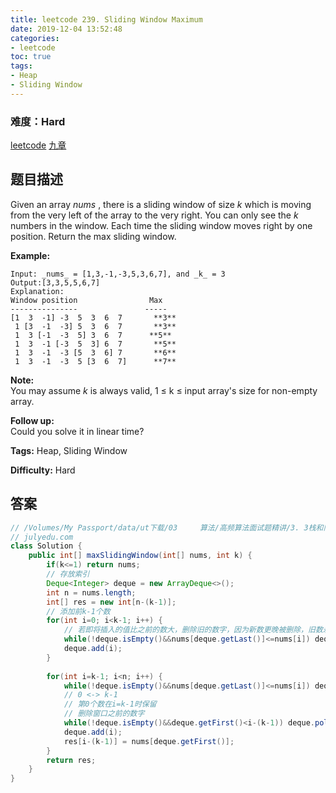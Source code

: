 ```yaml
---
title: leetcode 239. Sliding Window Maximum
date: 2019-12-04 13:52:48
categories:
- leetcode
toc: true
tags:
- Heap
- Sliding Window
---
```

### 难度：Hard

<a href="https://leetcode.com/problems/sliding-window-maximum/">leetcode</a>
<a href="https://www.jiuzhang.com/solution/sliding-window-maximum/">九章</a>
## 题目描述
Given an array _nums_ , there is a sliding window of size _k_ which is moving
from the very left of the array to the very right. You can only see the _k_
numbers in the window. Each time the sliding window moves right by one
position. Return the max sliding window.

**Example:**
        
    Input: _nums_ = [1,3,-1,-3,5,3,6,7], and _k_ = 3
    Output:[3,3,5,5,6,7] 
    Explanation:
    Window position                Max
    ---------------               -----
    [1  3  -1] -3  5  3  6  7       **3**
     1 [3  -1  -3] 5  3  6  7       **3**
     1  3 [-1  -3  5] 3  6  7      **5**
     1  3  -1 [-3  5  3] 6  7       **5**
     1  3  -1  -3 [5  3  6] 7       **6**
     1  3  -1  -3  5 [3  6  7]      **7**
    

**Note:**  
You may assume _k_ is always valid, 1 ≤ k ≤ input array's size for non-empty
array.

**Follow up:**  
Could you solve it in linear time?


**Tags:** Heap, Sliding Window

**Difficulty:** Hard
## 答案
<!--more-->
```java
// /Volumes/My Passport/data/ut下载/03     算法/高频算法面试题精讲/3. 3栈和队列面试题精讲.mp4 例6
// julyedu.com
class Solution {
    public int[] maxSlidingWindow(int[] nums, int k) {
        if(k<=1) return nums;
        // 存放索引
        Deque<Integer> deque = new ArrayDeque<>();
        int n = nums.length;
        int[] res = new int[n-(k-1)];
        // 添加前k-1个数
        for(int i=0; i<k-1; i++) {
            // 若即将插入的值比之前的数大，删除旧的数字，因为新数更晚被删除，旧数永远不会被选中
            while(!deque.isEmpty()&&nums[deque.getLast()]<=nums[i]) deque.pollLast();
            deque.add(i);
        }
        
        for(int i=k-1; i<n; i++) {
            while(!deque.isEmpty()&&nums[deque.getLast()]<=nums[i]) deque.pollLast();
            // 0 <-> k-1
            // 第0个数在i=k-1时保留
            // 删除窗口之前的数字
            while(!deque.isEmpty()&&deque.getFirst()<i-(k-1)) deque.pollFirst();
            deque.add(i);
            res[i-(k-1)] = nums[deque.getFirst()];
        }
        return res;
    }
}
```
